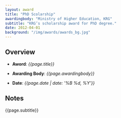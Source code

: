 ```yaml
---
layout: award
title: "PhD Scolarship"
awardingbody: "Ministry of Higher Education, KRG"
subtitle: "KRG’s scholarship award for PhD degree."
date: 2012-04-01
background: "/img/awards/awards_bg.jpg"
---
```


## Overview

- **Aword**: _{{page.title}}_

- **Awarding Body**: _{{page.awardingbody}}_

- **Date**: _{{page.date | date: '%B %d, %Y'}}_

## Notes

{{page.subtitle}}
